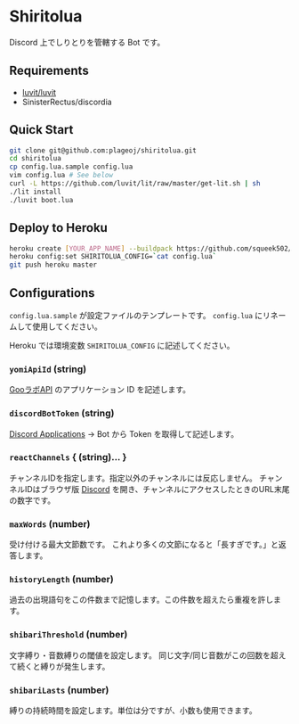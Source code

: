 # Shiritolua

Discord 上でしりとりを管轄する Bot です。

## Requirements

+ [luvit/luvit](https://luvit.io/)
+ SinisterRectus/discordia


## Quick Start

```bash
git clone git@github.com:plageoj/shiritolua.git
cd shiritolua
cp config.lua.sample config.lua
vim config.lua # See below
curl -L https://github.com/luvit/lit/raw/master/get-lit.sh | sh
./lit install
./luvit boot.lua
```

## Deploy to Heroku

```bash
heroku create [YOUR_APP_NAME] --buildpack https://github.com/squeek502/heroku-buildpack-luvit.git
heroku config:set SHIRITOLUA_CONFIG=`cat config.lua`
git push heroku master
```

## Configurations

`config.lua.sample` が設定ファイルのテンプレートです。
`config.lua` にリネームして使用してください。

Heroku では環境変数 `SHIRITOLUA_CONFIG` に記述してください。

### `yomiApiId` (string)

[GooラボAPI](https://labs.goo.ne.jp/jp/apiregister/) のアプリケーション ID を記述します。

### `discordBotToken` (string)

[Discord Applications](https://discordapp.com/developers/applications/) → Bot から Token を取得して記述します。

### `reactChannels` { (string)... }

チャンネルIDを指定します。指定以外のチャンネルには反応しません。
チャンネルIDはブラウザ版 [Discord](https://discordapp.com) を開き、チャンネルにアクセスしたときのURL末尾の数字です。

### `maxWords` (number)

受け付ける最大文節数です。
これより多くの文節になると「長すぎです。」と返答します。

### `historyLength` (number)

過去の出現語句をこの件数まで記憶します。この件数を超えたら重複を許します。

### `shibariThreshold` (number)

文字縛り・音数縛りの閾値を設定します。
同じ文字/同じ音数がこの回数を超えて続くと縛りが発生します。

### `shibariLasts` (number)

縛りの持続時間を設定します。単位は分ですが、小数も使用できます。